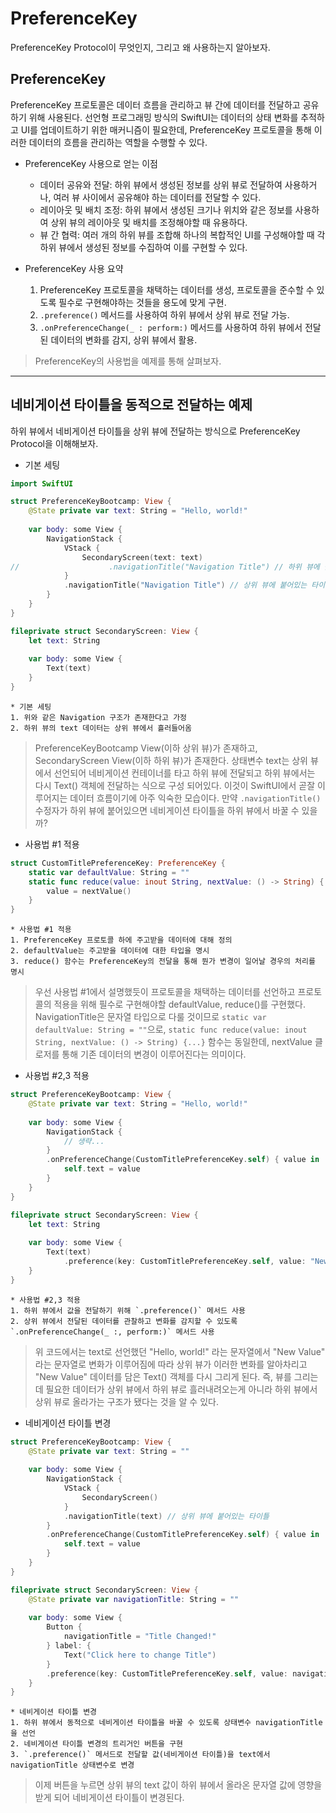 # PreferenceKey
PreferenceKey Protocol이 무엇인지, 그리고 왜 사용하는지 알아보자.

## PreferenceKey
PreferenceKey 프로토콜은 데이터 흐름을 관리하고 뷰 간에 데이터를 전달하고 공유하기 위해 사용된다.
선언형 프로그래밍 방식의 SwiftUI는 데이터의 상태 변화를 추적하고 UI를 업데이트하기 위한 매커니즘이 필요한데,
PreferenceKey 프로토콜을 통해 이러한 데이터의 흐름을 관리하는 역할을 수행할 수 있다.

* PreferenceKey 사용으로 얻는 이점
    * 데이터 공유와 전달: 하위 뷰에서 생성된 정보를 상위 뷰로 전달하여 사용하거나, 여러 뷰 사이에서 공유해야 하는 데이터를 전달할 수 있다.
    * 레이아웃 및 배치 조정: 하위 뷰에서 생성된 크기나 위치와 같은 정보를 사용하여 상위 뷰의 레이아웃 및 배치를 조정해야할 때 유용하다.
    * 뷰 간 협력: 여러 개의 하위 뷰를 조합해 하나의 복합적인 UI를 구성해야할 때 각 하위 뷰에서 생성된 정보를 수집하여 이를 구현할 수 있다.
    
* PreferenceKey 사용 요약
    1. PreferenceKey 프로토콜을 채택하는 데이터를 생성, 프로토콜을 준수할 수 있도록 필수로 구현해야하는 것들을 용도에 맞게 구현.
    2. `.preference()` 메서드를 사용하여 하위 뷰에서 상위 뷰로 전달 가능.
    3. `.onPreferenceChange(_ : perform:)` 메서드를 사용하여 하위 뷰에서 전달된 데이터의 변화를 감지, 상위 뷰에서 활용.
> PreferenceKey의 사용법을 예제를 통해 살펴보자.

-------------------------------------------------------

## 네비게이션 타이틀을 동적으로 전달하는 예제
하위 뷰에서 네비게이션 타이틀을 상위 뷰에 전달하는 방식으로 PreferenceKey Protocol을 이해해보자.

* 기본 세팅
```Swift
import SwiftUI

struct PreferenceKeyBootcamp: View {
    @State private var text: String = "Hello, world!"
    
    var body: some View {
        NavigationStack {
            VStack {
                SecondaryScreen(text: text)
//                    .navigationTitle("Navigation Title") // 하위 뷰에 붙어있는 타이틀
            }
            .navigationTitle("Navigation Title") // 상위 뷰에 붙어있는 타이틀
        }
    }
}

fileprivate struct SecondaryScreen: View {
    let text: String
    
    var body: some View {
        Text(text)
    }
}
```

    * 기본 세팅
    1. 위와 같은 Navigation 구조가 존재한다고 가정
    2. 하위 뷰의 text 데이터는 상위 뷰에서 흘러들어옴
> PreferenceKeyBootcamp View(이하 상위 뷰)가 존재하고, SecondaryScreen View(이하 하위 뷰)가 존재한다.
> 상태변수 text는 상위 뷰에서 선언되어 네비게이션 컨테이너를 타고 하위 뷰에 전달되고 하위 뷰에서는 다시 Text() 객체에 전달하는 식으로 구성 되어있다.
> 이것이 SwiftUI에서 곧잘 이루어지는 데이터 흐름이기에 아주 익숙한 모습이다.
> 만약 `.navigationTitle()` 수정자가 하위 뷰에 붙어있으면 네비게이션 타이틀을 하위 뷰에서 바꿀 수 있을까?

* 사용법 #1 적용
```Swift
struct CustomTitlePreferenceKey: PreferenceKey {
    static var defaultValue: String = ""
    static func reduce(value: inout String, nextValue: () -> String) {
        value = nextValue()
    }
}
```

    * 사용법 #1 적용
    1. PreferenceKey 프로토콜 하에 주고받을 데이터에 대해 정의
    2. defaultValue는 주고받을 데이터에 대한 타입을 명시
    3. reduce() 함수는 PreferenceKey의 전달을 통해 뭔가 변경이 일어날 경우의 처리를 명시
> 우선 사용법 #1에서 설명했듯이 프로토콜을 채택하는 데이터를 선언하고 프로토콜의 적용을 위해 필수로 구현해야할 defaultValue, reduce()를 구현했다.
> NavigationTitle은 문자열 타입으로 다룰 것이므로 `static var defaultValue: String = ""`으로,
> `static func reduce(value: inout String, nextValue: () -> String) {...}` 함수는 동일한데,
> nextValue 클로저를 통해 기존 데이터의 변경이 이루어진다는 의미이다.

* 사용법 #2,3 적용
```Swift
struct PreferenceKeyBootcamp: View {
    @State private var text: String = "Hello, world!"
    
    var body: some View {
        NavigationStack {
            // 생략...
        }
        .onPreferenceChange(CustomTitlePreferenceKey.self) { value in
            self.text = value
        }
    }
}

fileprivate struct SecondaryScreen: View {
    let text: String
    
    var body: some View {
        Text(text)
            .preference(key: CustomTitlePreferenceKey.self, value: "New Value")
    }
}
```

    * 사용법 #2,3 적용
    1. 하위 뷰에서 값을 전달하기 위해 `.preference()` 메서드 사용
    2. 상위 뷰에서 전달된 데이터를 관찰하고 변화를 감지할 수 있도록 `.onPreferenceChange(_ :, perform:)` 메서드 사용
> 위 코드에서는 text로 선언했던 "Hello, world!" 라는 문자열에서 "New Value" 라는 문자열로 변화가 이루어짐에 따라
> 상위 뷰가 이러한 변화를 알아차리고 "New Value" 데이터를 담은 Text() 객체를 다시 그리게 된다.
> 즉, 뷰를 그리는데 필요한 데이터가 상위 뷰에서 하위 뷰로 흘러내려오는게 아니라 하위 뷰에서 상위 뷰로 올라가는 구조가 됐다는 것을 알 수 있다.

* 네비게이션 타이틀 변경
```Swift
struct PreferenceKeyBootcamp: View {
    @State private var text: String = ""
    
    var body: some View {
        NavigationStack {
            VStack {
                SecondaryScreen()
            }
            .navigationTitle(text) // 상위 뷰에 붙어있는 타이틀
        }
        .onPreferenceChange(CustomTitlePreferenceKey.self) { value in
            self.text = value
        }
    }
}

fileprivate struct SecondaryScreen: View {
    @State private var navigationTitle: String = ""
    
    var body: some View {
        Button {
            navigationTitle = "Title Changed!"
        } label: {
            Text("Click here to change Title")
        }
        .preference(key: CustomTitlePreferenceKey.self, value: navigationTitle)
    }
}
```

    * 네비게이션 타이틀 변경
    1. 하위 뷰에서 동적으로 네비게이션 타이틀을 바꿀 수 있도록 상태변수 navigationTitle을 선언
    2. 네비게이션 타이틀 변경의 트리거인 버튼을 구현
    3. `.preference()` 메서드로 전달할 값(네비게이션 타이틀)을 text에서 navigationTitle 상태변수로 변경
> 이제 버튼을 누르면 상위 뷰의 text 값이 하위 뷰에서 올라온 문자열 값에 영향을 받게 되어 네비게이션 타이틀이 변경된다.
